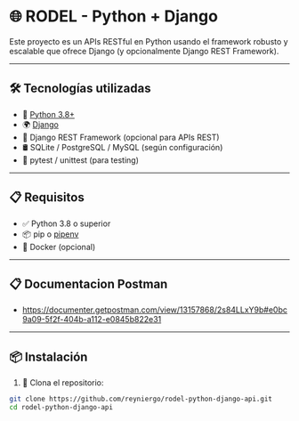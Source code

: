 # 🌐 RODEL - Python + Django

Este proyecto es un APIs RESTful en Python usando el framework robusto y escalable que ofrece Django (y opcionalmente Django REST Framework).

---

## 🛠️ Tecnologías utilizadas

- 🐍 [Python 3.8+](https://www.python.org/)
- 🌍 [Django](https://www.djangoproject.com/)
- 🔌 Django REST Framework (opcional para APIs REST)
- 🛢️ SQLite / PostgreSQL / MySQL (según configuración)
- 🧪 pytest / unittest (para testing)

---

## 📋 Requisitos

- ✅ Python 3.8 o superior
- 📦 pip o [pipenv](https://pipenv.pypa.io/)
- 🐳 Docker (opcional)

---
## 📋 Documentacion Postman

- https://documenter.getpostman.com/view/13157868/2s84LLxY9b#e0bc9a09-5f2f-404b-a112-e0845b822e31

---

## 📦 Instalación

1. 🔁 Clona el repositorio:

```bash
git clone https://github.com/reyniergo/rodel-python-django-api.git
cd rodel-python-django-api
